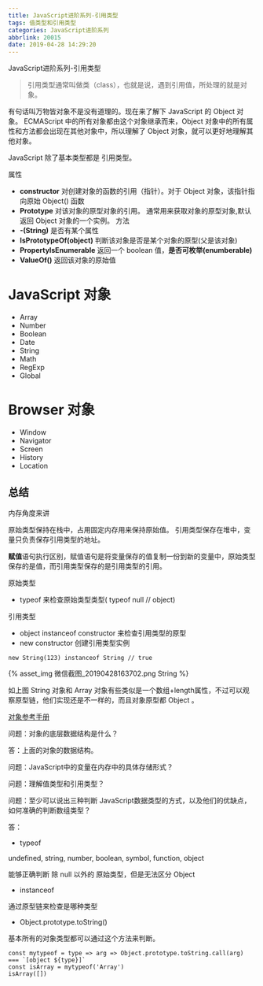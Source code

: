 ```yaml
---
title: JavaScript进阶系列-引用类型
tags: 值类型和引用类型
categories: JavaScript进阶系列
abbrlink: 20015
date: 2019-04-28 14:29:20
---
```


JavaScript进阶系列-引用类型

<!-- more -->

> 引用类型通常叫做类（class），也就是说，遇到引用值，所处理的就是对象。

有句话叫万物皆对象不是没有道理的。现在来了解下 JavaScript 的 Object 对象。
ECMAScript 中的所有对象都由这个对象继承而来，Object 对象中的所有属性和方法都会出现在其他对象中，所以理解了 Object 对象，就可以更好地理解其他对象。

JavaScript 除了基本类型都是 引用类型。

属性
* **constructor** 对创建对象的函数的引用（指针）。对于 Object 对象，该指针指向原始 Object() 函数
* **Prototype** 对该对象的原型对象的引用。 通常用来获取对象的原型对象,默认返回 Object 对象的一个实例。
方法
* **-(String)** 是否有某个属性
* **IsPrototypeOf(object)** 判断该对象是否是某个对象的原型(父是该对象)
* **PropertyIsEnumerable** 返回一个 boolean 值，**是否可枚举(enumberable)**
* **ValueOf()** 返回该对象的原始值

# JavaScript 对象

* Array
* Number
* Boolean
* Date
* String
* Math
* RegExp
* Global

# Browser 对象

* Window
* Navigator
* Screen
* History
* Location

## 总结

内存角度来讲

原始类型保持在栈中，占用固定内存用来保持原始值。
引用类型保存在堆中，变量只负责保存引用类型的地址。

**赋值**语句执行区别，赋值语句是将变量保存的值复制一份到新的变量中，原始类型保存的是值，而引用类型保存的是引用类型的引用。

原始类型

* typeof 来检查原始类型类型( typeof null // object)

引用类型
* object instanceof constructor 来检查引用类型的原型
* new constructor 创建引用类型实例

```
new String(123) instanceof String // true
```
{% asset_img 微信截图_20190428163702.png String %}

如上图 String 对象和 Array 对象有些类似是一个数组+length属性，不过可以观察原型链，他们实现还是不一样的，而且对象原型都 Object 。

[对象参考手册](http://www.w3school.com.cn/js/js_reference.asp)

问题：对象的底层数据结构是什么？

答：上面的对象的数据结构。

问题：JavaScript中的变量在内存中的具体存储形式？

问题：理解值类型和引用类型？

问题：至少可以说出三种判断 JavaScript数据类型的方式，以及他们的优缺点，如何准确的判断数组类型？

答： 
* typeof

undefined, string, number, boolean, symbol, function, object

能够正确判断 除 null 以外的 原始类型，但是无法区分 Object

* instanceof

通过原型链来检查是哪种类型

* Object.prototype.toString()

基本所有的对象类型都可以通过这个方法来判断。

```
const mytypeof = type => arg => Object.prototype.toString.call(arg) === `[object ${type}]`
const isArray = mytypeof('Array')
isArray([])
```